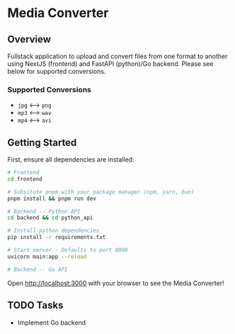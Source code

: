 # Media Converter

## Overview

Fullstack application to upload and convert files from one format to another using NextJS (frontend) and FastAPI (python)/Go backend. Please see below for supported conversions.

### Supported Conversions

- `jpg` <--> `png`
- `mp3` <--> `wav`
- `mp4` <--> `avi`

## Getting Started

First, ensure all dependencies are installed:

```bash
# Frontend
cd frontend

# Subsitute pnpm with your package manager (npm, yarn, bun)
pnpm install && pnpm run dev

# Backend -- Python API
cd backend && cd python_api

# Install python dependencies
pip install -r requirements.txt

# Start server - Defaults to port 8000
uvicorn main:app --reload

# Backend -- Go API
```

Open [http://localhost:3000](http://localhost:3000) with your browser to see the Media Converter!

## TODO Tasks

- Implement Go backend
